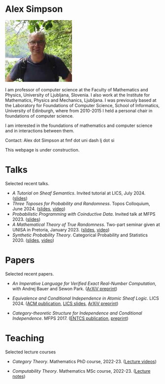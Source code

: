 # Alex Simpson

![Picture](small-pic.jpeg)

I am professor of computer science at the Faculty of Mathematics and Physics, University of Ljubljana, Slovenia.  I also work at the Institute for Mathematics, Physics and Mechanics, Ljubljana. 
I was previously based at the Laboratory for Foundations of Computer Science, School of Informatics, University of Edinburgh, where from 2010-2015  I held a personal chair in foundations of computer science.

I am interested in the foundations of mathematics and computer science and in interactions between them.

Contact: Alex dot Simpson at fmf dot uni dash lj dot si

This webpage is under construction.

# Talks

Selected recent talks.

- *A Tutorial on Sheaf Semantics*. Invited tutorial at LICS, July  2024. ([slides](Talks/TutorialOnSheafSemantics.pdf))
- *Three Toposes for  Probability and Randomness*. Topos Colloquium, June 2024. ([slides](Talks/ThreeToposes.pdf), [video](https://www.youtube.com/watch?v=Y1RkPhwJ0Mo))
- *Probabilistic Programming with Coinductive Data*. Invited talk at MFPS 2023. ([slides](Talks/SimpsonMFPS2023.pdf))
- *A Mathematical Theory of True Randomness*. Two-part seminar given at UNISA in Pretoria, January 2023.  ([slides](Talks/Pretoria23.pdf), [video](https://www.youtube.com/watch?v=NEqHOtl3-I0))
- *Synthetic Probability Theory*. Categorical Probability and Statistics 2020. ([slides](Talks/synthProbThry.pdf), [video](https://www.youtube.com/watch?v=XtsBsLM9ofk))

# Papers

Selected recent papers.

- *An Imperative Language for Verified Exact Real-Number Computation*, with Andrej Bauer and Sewon Park. ([ArXiV preprint](https://arxiv.org/abs/2409.11946))

- *Equivalence and Conditional Independence in Atomic Sheaf Logic*. LICS 2024. ([ACM publication](https://dl.acm.org/doi/10.1145/3661814.3662132), [LICS slides](Talks/lics2024Simpson.pdf), [ArXiV preprint](https://arxiv.org/abs/2405.11073))

- *Category-theoretic Structure for Independence and Conditional Independence*. MFPS 2017. ([ENTCS publication](https://doi.org/10.1016/j.entcs.2018.03.028), [preprint](Papers/conditional-independence.pdf))

# Teaching

Selected lecture courses

- *Category Theory*. Mathematics PhD course, 2022-23. ([Lecture videos](https://www.youtube.com/playlist?list=PLx3dTuDvniVLVjpE8z4wptprGGwuDuzLp))

- *Computability Theory*. Mathematics MSc course, 2022-23. ([Lecture notes](Teaching/tinotes.pdf))


